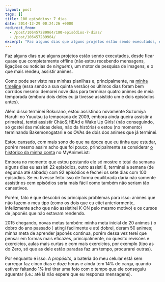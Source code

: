 ```yaml
---
layout: post
tags: []
title: 100 episódios: 7 dias
date: 2014-12-29 00:24:26 +0000
redirect_from:
  - /post/106457289964/100-episódios-7-dias/
  - /post/106457289964/
excerpt: "Faz alguns dias que alguns projetos estão sendo executados, desde ficar quase que completamente offline (não estou recebendo mensagens, ligações ou notícias de <em>ninguém</em>), um motor de pesquisa de imagens, e o que mais rendeu, assistir animes."
---
```


Faz alguns dias que alguns projetos estão sendo executados, desde ficar
quase que completamente offline (não estou recebendo mensagens, ligações
ou notícias de *ninguém*), um motor de pesquisa de imagens, e o que mais
rendeu, assistir animes.

Como pode ser visto nas minhas planilhas e, principalmente, na [minha
timeline](http://cssdeck.com/labs/full/lkfbrmj1/) (essa sendo a sua
quinta versão) os últimos dias foram bem corridos mesmo: demorei nove
dias para terminar quatro animes de meia temporada (embora dois deles eu
já tivesse assistido um e dois episódios antes).

Além disso terminei Bokurano, estou assistindo novamente Suzumiya Haruhi
no Yuuutsu (a temporada de 2009, embora ainda queira assistir a
primeira), tentei assistir ChäoS;HEAd e Wake Up Girls! (não conseguindo,
só gostei das músicas deles, não da história) e estou (no momento)
terminando Bakemonogatari e os OVAs de dois dos animes que já terminei.

Estou cansado, com mais sono do que na época que eu tinha que estudar,
porém mesmo assim acho que foi pouco, principalmente se considerar [o
histórico da minha conta](http://myanimelist.net/history/qgustavor) no
MyAnimeList:

Embora no momento que estou postando ele só mostre o total da semana
alguns dias eu assisti 22 episódios, outro assisti 8, terminei a semana
(de segunda até sábado) com 92 episódios e fechei os sete dias com 100
episódios. Se eu tivesse feito isso de forma equilibrada daria não
somente assistir os cem episódios seria mais fácil como também não
seriam tão cansativos.

Porém, fato é que descobri os principais problemas para isso: animes que
não fazem o meu tipo (como os dois que eu citei anteriormente,
infelizmente acho que não assistirei K-ON pelo mesmo motivo) e os cursos
de japonês que não estavam rendendo.

2015 chegando, novas metas também: minha meta inicial de 20 animes ( o
dobro do ano passado ) atingi facilmente e até dobrei, deram 50 animes;
minha meta de aprender japonês continua, porém dessa vez terei que
pensar em formas mais eficazes, principalmente, no quesito revisões e
exercícios, aulas mais curtas e com mais exercícios, por exemplo (tipo
as do Zero, só que as dele estão paradas faz um tempo, procurarei
outras).

Por enquanto é isso. *A propósito,* a bateria do meu celular está sem
carregar faz cinco dias e doze horas e ainda tem 14% de carga, quando
estiver faltando 1% irei tirar uma foto com o tempo que ele conseguiu
aguentar (i.e.: até lá não espere que eu responsa mensagens).

